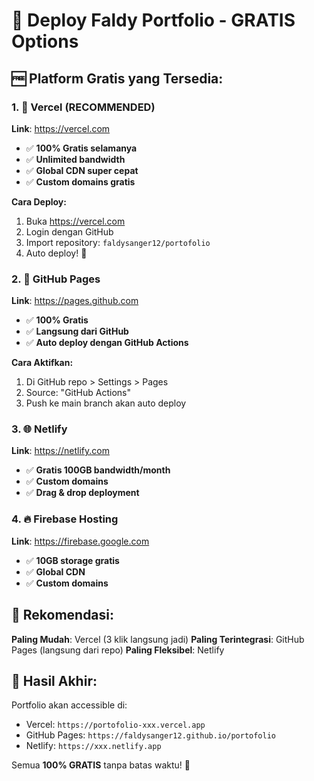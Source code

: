 # 📱 Deploy Faldy Portfolio - GRATIS Options

## 🆓 Platform Gratis yang Tersedia:

### 1. 🚀 Vercel (RECOMMENDED)
**Link**: https://vercel.com
- ✅ **100% Gratis selamanya**
- ✅ **Unlimited bandwidth**
- ✅ **Global CDN super cepat**
- ✅ **Custom domains gratis**

**Cara Deploy:**
1. Buka https://vercel.com
2. Login dengan GitHub
3. Import repository: `faldysanger12/portofolio`
4. Auto deploy! 🎉

### 2. 📖 GitHub Pages
**Link**: https://pages.github.com
- ✅ **100% Gratis**
- ✅ **Langsung dari GitHub**
- ✅ **Auto deploy dengan GitHub Actions**

**Cara Aktifkan:**
1. Di GitHub repo > Settings > Pages
2. Source: "GitHub Actions"
3. Push ke main branch akan auto deploy

### 3. 🌐 Netlify
**Link**: https://netlify.com
- ✅ **Gratis 100GB bandwidth/month**
- ✅ **Custom domains**
- ✅ **Drag & drop deployment**

### 4. 🔥 Firebase Hosting
**Link**: https://firebase.google.com
- ✅ **10GB storage gratis**
- ✅ **Global CDN**
- ✅ **Custom domains**

## 🎯 Rekomendasi:

**Paling Mudah**: Vercel (3 klik langsung jadi)
**Paling Terintegrasi**: GitHub Pages (langsung dari repo)
**Paling Fleksibel**: Netlify

## 📱 Hasil Akhir:
Portfolio akan accessible di:
- Vercel: `https://portofolio-xxx.vercel.app`
- GitHub Pages: `https://faldysanger12.github.io/portofolio`
- Netlify: `https://xxx.netlify.app`

Semua **100% GRATIS** tanpa batas waktu! 🎉
